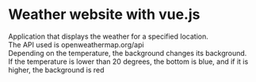 # Weather website with vue.js
Application that displays the weather for a specified location.  
The API used is openweathermap.org/api  
Depending on the temperature, the background changes its background.  
If the temperature is lower than 20 degrees, the bottom is blue, and if it is higher, the background is red
